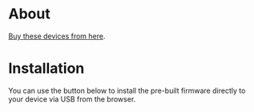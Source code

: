 # About

<a href="https://www.mylocalbytes.com/products/smart-plug-pm?variant=41600621510847">Buy these devices from here</a>.

# Installation

You can use the button below to install the pre-built firmware directly to your device via USB from the browser.

<esp-web-install-button manifest="./manifest.json"></esp-web-install-button>

<script type="module" src="https://unpkg.com/esp-web-tools@5.2.0/dist/web/install-button.js?module"></script>
